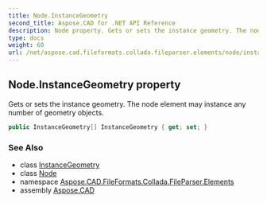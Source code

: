 ```yaml
---
title: Node.InstanceGeometry
second_title: Aspose.CAD for .NET API Reference
description: Node property. Gets or sets the instance geometry. The node element may instance any number of geometry objects
type: docs
weight: 60
url: /net/aspose.cad.fileformats.collada.fileparser.elements/node/instancegeometry/
---
```

## Node.InstanceGeometry property

Gets or sets the instance geometry. The node element may instance any number of geometry objects.

```csharp
public InstanceGeometry[] InstanceGeometry { get; set; }
```

### See Also

* class [InstanceGeometry](../../instancegeometry/)
* class [Node](../)
* namespace [Aspose.CAD.FileFormats.Collada.FileParser.Elements](../../node/)
* assembly [Aspose.CAD](../../../)


